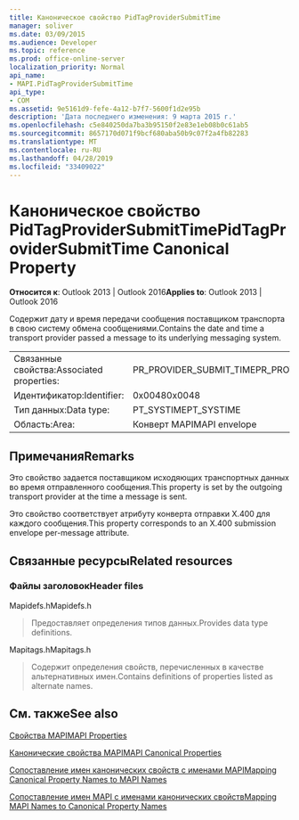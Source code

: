 ```yaml
---
title: Каноническое свойство PidTagProviderSubmitTime
manager: soliver
ms.date: 03/09/2015
ms.audience: Developer
ms.topic: reference
ms.prod: office-online-server
localization_priority: Normal
api_name:
- MAPI.PidTagProviderSubmitTime
api_type:
- COM
ms.assetid: 9e5161d9-fefe-4a12-b7f7-5600f1d2e95b
description: 'Дата последнего изменения: 9 марта 2015 г.'
ms.openlocfilehash: c5e840250da7ba3b95150f2e83e1eb08b0c61ab5
ms.sourcegitcommit: 8657170d071f9bcf680aba50b9c07f2a4fb82283
ms.translationtype: MT
ms.contentlocale: ru-RU
ms.lasthandoff: 04/28/2019
ms.locfileid: "33409022"
---
```

# <a name="pidtagprovidersubmittime-canonical-property"></a><span data-ttu-id="8ee75-103">Каноническое свойство PidTagProviderSubmitTime</span><span class="sxs-lookup"><span data-stu-id="8ee75-103">PidTagProviderSubmitTime Canonical Property</span></span>

  
  
<span data-ttu-id="8ee75-104">**Относится к**: Outlook 2013 | Outlook 2016</span><span class="sxs-lookup"><span data-stu-id="8ee75-104">**Applies to**: Outlook 2013 | Outlook 2016</span></span> 
  
<span data-ttu-id="8ee75-105">Содержит дату и время передачи сообщения поставщиком транспорта в свою систему обмена сообщениями.</span><span class="sxs-lookup"><span data-stu-id="8ee75-105">Contains the date and time a transport provider passed a message to its underlying messaging system.</span></span>
  
|||
|:-----|:-----|
|<span data-ttu-id="8ee75-106">Связанные свойства:</span><span class="sxs-lookup"><span data-stu-id="8ee75-106">Associated properties:</span></span>  <br/> |<span data-ttu-id="8ee75-107">PR_PROVIDER_SUBMIT_TIME</span><span class="sxs-lookup"><span data-stu-id="8ee75-107">PR_PROVIDER_SUBMIT_TIME</span></span>  <br/> |
|<span data-ttu-id="8ee75-108">Идентификатор:</span><span class="sxs-lookup"><span data-stu-id="8ee75-108">Identifier:</span></span>  <br/> |<span data-ttu-id="8ee75-109">0x0048</span><span class="sxs-lookup"><span data-stu-id="8ee75-109">0x0048</span></span>  <br/> |
|<span data-ttu-id="8ee75-110">Тип данных:</span><span class="sxs-lookup"><span data-stu-id="8ee75-110">Data type:</span></span>  <br/> |<span data-ttu-id="8ee75-111">PT_SYSTIME</span><span class="sxs-lookup"><span data-stu-id="8ee75-111">PT_SYSTIME</span></span>  <br/> |
|<span data-ttu-id="8ee75-112">Область:</span><span class="sxs-lookup"><span data-stu-id="8ee75-112">Area:</span></span>  <br/> |<span data-ttu-id="8ee75-113">Конверт MAPI</span><span class="sxs-lookup"><span data-stu-id="8ee75-113">MAPI envelope</span></span>  <br/> |
   
## <a name="remarks"></a><span data-ttu-id="8ee75-114">Примечания</span><span class="sxs-lookup"><span data-stu-id="8ee75-114">Remarks</span></span>

<span data-ttu-id="8ee75-115">Это свойство задается поставщиком исходяющих транспортных данных во время отправленного сообщения.</span><span class="sxs-lookup"><span data-stu-id="8ee75-115">This property is set by the outgoing transport provider at the time a message is sent.</span></span>
  
<span data-ttu-id="8ee75-116">Это свойство соответствует атрибуту конверта отправки X.400 для каждого сообщения.</span><span class="sxs-lookup"><span data-stu-id="8ee75-116">This property corresponds to an X.400 submission envelope per-message attribute.</span></span> 
  
## <a name="related-resources"></a><span data-ttu-id="8ee75-117">Связанные ресурсы</span><span class="sxs-lookup"><span data-stu-id="8ee75-117">Related resources</span></span>

### <a name="header-files"></a><span data-ttu-id="8ee75-118">Файлы заголовок</span><span class="sxs-lookup"><span data-stu-id="8ee75-118">Header files</span></span>

<span data-ttu-id="8ee75-119">Mapidefs.h</span><span class="sxs-lookup"><span data-stu-id="8ee75-119">Mapidefs.h</span></span>
  
> <span data-ttu-id="8ee75-120">Предоставляет определения типов данных.</span><span class="sxs-lookup"><span data-stu-id="8ee75-120">Provides data type definitions.</span></span>
    
<span data-ttu-id="8ee75-121">Mapitags.h</span><span class="sxs-lookup"><span data-stu-id="8ee75-121">Mapitags.h</span></span>
  
> <span data-ttu-id="8ee75-122">Содержит определения свойств, перечисленных в качестве альтернативных имен.</span><span class="sxs-lookup"><span data-stu-id="8ee75-122">Contains definitions of properties listed as alternate names.</span></span>
    
## <a name="see-also"></a><span data-ttu-id="8ee75-123">См. также</span><span class="sxs-lookup"><span data-stu-id="8ee75-123">See also</span></span>



[<span data-ttu-id="8ee75-124">Свойства MAPI</span><span class="sxs-lookup"><span data-stu-id="8ee75-124">MAPI Properties</span></span>](mapi-properties.md)
  
[<span data-ttu-id="8ee75-125">Канонические свойства MAPI</span><span class="sxs-lookup"><span data-stu-id="8ee75-125">MAPI Canonical Properties</span></span>](mapi-canonical-properties.md)
  
[<span data-ttu-id="8ee75-126">Сопоставление имен канонических свойств с именами MAPI</span><span class="sxs-lookup"><span data-stu-id="8ee75-126">Mapping Canonical Property Names to MAPI Names</span></span>](mapping-canonical-property-names-to-mapi-names.md)
  
[<span data-ttu-id="8ee75-127">Сопоставление имен MAPI с именами канонических свойств</span><span class="sxs-lookup"><span data-stu-id="8ee75-127">Mapping MAPI Names to Canonical Property Names</span></span>](mapping-mapi-names-to-canonical-property-names.md)

